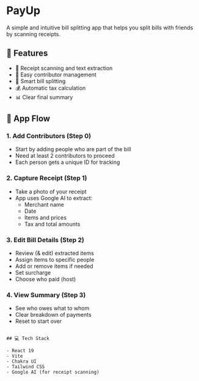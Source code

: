 # PayUp

A simple and intuitive bill splitting app that helps you split bills with friends by scanning receipts.

## 🌟 Features

- 📸 Receipt scanning and text extraction
- 👥 Easy contributor management
- 🧾 Smart bill splitting
- 💰 Automatic tax calculation
- 📊 Clear final summary

## 🚀 App Flow

### 1. Add Contributors (Step 0)

- Start by adding people who are part of the bill
- Need at least 2 contributors to proceed
- Each person gets a unique ID for tracking

### 2. Capture Receipt (Step 1)

- Take a photo of your receipt
- App uses Google AI to extract:
  - Merchant name
  - Date
  - Items and prices
  - Tax and total amounts

### 3. Edit Bill Details (Step 2)

- Review (& edit) extracted items
- Assign items to specific people
- Add or remove items if needed
- Set surcharge
- Choose who paid (host)

### 4. View Summary (Step 3)

- See who owes what to whom
- Clear breakdown of payments
- Reset to start over

```

## 💻 Tech Stack

- React 19
- Vite
- Chakra UI
- Tailwind CSS
- Google AI (for receipt scanning)


```
